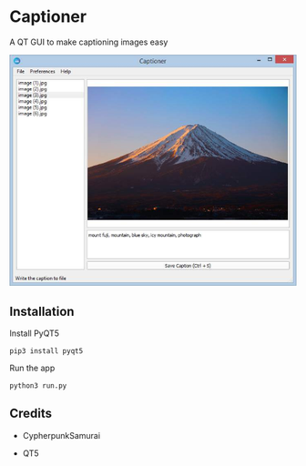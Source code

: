 # Captioner

A QT GUI to make captioning images easy

![](redundant/screenshot.jpg)

## Installation

Install PyQT5

```
pip3 install pyqt5
```

Run the app

```
python3 run.py
```

## Credits

- CypherpunkSamurai

- QT5